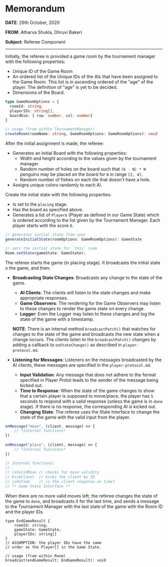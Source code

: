 # Memorandum

**DATE**: 29th October, 2020

**FROM**: Atharva Shukla, Dhruvi Bakeri

**Subject**: Referee Component

---

Initially, the referee is provided a game room by the tournament manager with the following properties:

- Unique ID of the Game Room
- An ordered list of the Unique IDs of the AIs that have been assigned to the Game Room. This list is in ascending ordered of the "age" of the player. The definition of "age" is yet to be decided.
- Dimensions of the Board.

```ts
type GameRoomOptions = {
  roomId: string,
  playerIDs: string[],
  boardDim: { row: number, col: number}
}

// usage (from within TournamentManager)
createRoom(roomName: string, GameRoomOptions: GameRoomOptions): void
```

After the initial assignment is made, the referee:

- Generates an initial Board with the following properties:
  - Width and height according to the values given by the tournament manager.
  - Random number of holes on the board such that `(6 - N) * N` penguins may be placed on the board for `N` in range `[2, 4]`.
  - Random number of fishes on each tile that doesn't have a hole.
- Assigns unique colors randomly to each AI.

Create the initial state with the following properties:

- Is set to the `placing` stage.
- Has the board as specified above.
- Generates a list of `Player`s (Player as defined in our Game State) which is ordered according to the list given by the Tournament Manager. Each player starts with the score `0`.

```ts
// generates initial state from spec
generateInitialState(roomOptions: GameRoomOptions): GameState 

// sets the initial state for `this` room
Room.setState(gameState: GameState);
```

The referee starts the game (in placing stage). It broadcasts the initial state o the game, and then:

- **Broadcasting State Changes**: Broadcasts any change to the state of the game. 

  - **AI Clients**: The clients will listen to the state changes and make appropriate responses.
  - **Game Observers**: The rendering for the Game Observers may listen to these changes to render the game state on every change.
  - **Logger**: Even the Logger may listen to these changes and log the state of the game with a timestamp.

  **NOTE**: There is an internal method `broadcastPatch()` that watches for changes to the state of the game and broadcasts the new state when a change occurs. The clients listen to the `broadcastPatch()` changes by adding a callback to `onStateChange()` as described in `player-protocol.md`.

- **Listening for Messages**: Listeners on the messages broadcasted by the AI clients, these messages are specified in the `player-protocol.md`.

  - **Input Validation**: Any message that does not adhere to the format specified in Player Protol leads to the sender of the message being kicked out.
  - **Time to Response**: When the state of the game changes to show that a certain player is supposed to move/place, the player has `5` seconds to respond with a valid response (unless the game is in `done` stage). If there is no response, the corresponding AI is kicked out. 
  - **Changing State**: The referee uses the State Interface to change the state of the game with the valid input from the player.

```ts
onMessage("move", (client, message) => { 
	// *Internal functions*
})
 
onMessage("place", (client, message) => { 
	// *Internal functions*
})

// Internal functions:
//
// isValidMove // checks for move validity
// kickClient  // kicks the client by ID
// isOnTime    // is the client response on time?
// ** Game State Interface **
```

When there are no more valid moves left, the referee changes the state of the game to `done`, and broadcasts it for the last time, and sends a message to the Tournament Manager with the last state of the game with the Room ID and the player IDs.

```
type EndGameResult {
    roomId: string;
    gameState: GameState,
    playerIDs: string[]
}
// ASSUMPTION: the player IDs have the same  
// order as the Player[] in the Game State.

// usage (from within Room)
broadcast(endGameResult: EndGameResult): void
```

